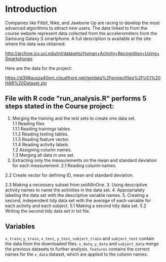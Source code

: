 # Introduction

Companies like Fitbit, Nike, and Jawbone Up are racing to develop the most advanced algorithms to attract new users. The data linked to from the course website represent data collected from the accelerometers from the Samsung Galaxy S smartphone. A full description is available at the site where the data was obtained:

http://archive.ics.uci.edu/ml/datasets/Human+Activity+Recognition+Using+Smartphones

Here are the data for the project:

https://d396qusza40orc.cloudfront.net/getdata%2Fprojectfiles%2FUCI%20HAR%20Dataset.zip

## File with R code "run_analysis.R" performs 5 steps stated in the Course project:   

1. Merging the training and the test sets to create one data set.   
 1.1 Reading files    
   1.1.1 Reading trainings tables.   
   1.1.2 Reading testing tables.   
   1.1.3 Reading feature vector.   
   1.1.4 Reading activity labels.  
 1.2 Assigning column names.   
 1.3 Merging all data in one set.  
2. Extracting only the measurements on the mean and standard deviation for each measurement. 
 2.1 Reading column names.
 
 2.2 Create vector for defining ID, mean and standard deviation.
 
 2.3 Making a necessary subset from setAllInOne.
3. Using descriptive activity names to name the activities in the data set.
4. Appropriately labeling the data set with the descriptive variable names.
5. Creating a second, independent tidy data set with the average of each variable for each activity and each subject.
5.1 Making a second tidy data set.
5.2 Writing the second tidy data set in txt file.

## Variables
`x_train`, `y_train`, `x_test`, `y_test`, `subject_train` and `subject_test` contain the data from the downloaded files.
`x_data`, `y_data` and `subject_data` merge the previous datasets to further analysis.
`features` contains the correct names for the `x_data` dataset, which are applied to the column names.

